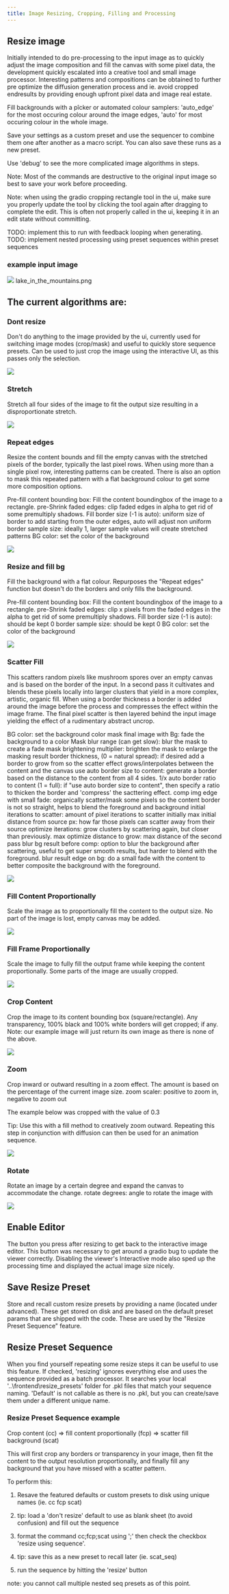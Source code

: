 ```yaml
---
title: Image Resizing, Cropping, Filling and Processing
---
```

<!--
This file is part of stable-diffusion-webui (https://github.com/sd-webui/stable-diffusion-webui/).

Copyright 2022 sd-webui team.
This program is free software: you can redistribute it and/or modify
it under the terms of the GNU Affero General Public License as published by
the Free Software Foundation, either version 3 of the License, or
(at your option) any later version.

This program is distributed in the hope that it will be useful,
but WITHOUT ANY WARRANTY; without even the implied warranty of
MERCHANTABILITY or FITNESS FOR A PARTICULAR PURPOSE.  See the
GNU Affero General Public License for more details.

You should have received a copy of the GNU Affero General Public License
along with this program.  If not, see <http://www.gnu.org/licenses/>.
-->


## Resize image
Initially intended to do pre-processing to the input image as to quickly adjust the image composition and fill the canvas with some pixel data,
the development quickly escalated into a creative tool and small image processor.
Interesting patterns and compositions can be obtained to further pre optimize the diffusion generation process and ie. avoid cropped endresults by providing enough upfront pixel data and image real estate.

Fill backgrounds with a pîcker or automated colour samplers: 'auto_edge' for the most occuring colour around the image edges, 'auto' for most occuring colour in the whole image.

Save your settings as a custom preset and use the sequencer to combine them one after another as a macro script. You can also save these runs as a new preset.

Use 'debug' to see the more complicated image algorithms in steps.

Note: Most of the commands are destructive to the original input image so best to save your work before proceeding.

Note: when using the gradio cropping rectangle tool in the ui, make sure you properly update the tool by clicking the tool again after dragging to complete the edit.
This is often not properly called in the ui, keeping it in an edit state without committing.

TODO: implement this to run with feedback looping when generating.
TODO: implement nested processing using preset sequences within preset sequences


### example input image

![](../images/image_resize_processing/lake_in_the_mountains.png)
lake_in_the_mountains.png

## The current algorithms are:

### Dont resize
Don't do anything to the image provided by the ui, currently used for switching image modes (crop/mask) and useful to quickly store sequence presets.
Can be used to just crop the image using the interactive UI, as this passes only the selection.

![](../images/image_resize_processing/dont_resize.png)

### Stretch
Stretch all four sides of the image to fit the output size resulting in a disproportionate stretch.

![](../images/image_resize_processing/stretch.png)


### Repeat edges
Resize the content bounds and fill the empty canvas with the stretched pixels of the border, typically the last pixel rows.
When using more than a single pixel row, interesting patterns can be created.
There is also an option to mask this repeated pattern with a flat background colour to get some more composition options.

Pre-fill content bounding box: Fill the content boundingbox of the image to a rectangle.
pre-Shrink faded edges: clip faded edges in alpha to get rid of some premultiply shadows.
Fill border size (-1 is auto): uniform size of border to add starting from the outer edges, auto will adjust non uniform
border sample size: ideally 1, larger sample values will create stretched patterns
BG color: set the color of the background


![](../images/image_resize_processing/repeat_edges.png)


### Resize and fill bg
Fill the background with a flat colour. Repurposes the "Repeat edges" function but doesn't do the borders and only fills the background.

Pre-fill content bounding box: Fill the content boundingbox of the image to a rectangle.
pre-Shrink faded edges: clip x pixels from the faded edges in the alpha to get rid of some premultiply shadows.
Fill border size (-1 is auto): should be kept 0
border sample size: should be kept 0
BG color: set the color of the background


![](../images/image_resize_processing/fill_background.png)


### Scatter Fill
This scatters random pixels like mushroom spores over an empty canvas and is based on the border of the input.
In a second pass it cultivates and blends these pixels locally into larger clusters that yield in a more complex, artistic, organic fill.
When using a border thickness a border is added around the image before the process and compresses the effect within the image frame.
The final pixel scatter is then layered behind the input image yielding the effect of a rudimentary abstract uncrop.

BG color: set the background color
mask final image with Bg: fade the background to a color
Mask blur range (can get slow): blur the mask to create a fade
mask brightening multiplier: brighten the mask to enlarge the masking result
border thickness, (0 = natural spread): if desired add a border to grow from so the scatter effect grows/interpolates between the content and the canvas
use auto border size to content: generate a border based on the distance to the content from all 4 sides.
1/x auto border ratio to content (1 = full): if "use auto border size to content", then specify a ratio to thicken the border and 'compress' the sacttering effect.
comp img edge with small fade: organically scatter/mask some pixels so the content border is not so straight, helps to blend the foreground and background
initial iterations to scatter: amount of pixel iterations to scatter initially
max initial distance from source px: how far those pixels can scatter away from their source
optimize iterations: grow clusters by scattering again, but closer than previously.
max optimize distance to grow: max distance of the second pass
blur bg result before comp: option to blur the background after scattering, useful to get super smooth results, but harder to blend with the foreground.
blur result edge on bg: do a small fade with the content to better composite the background with the foreground.


![](../images/image_resize_processing/scatter_fill.png)


### Fill Content Proportionally
Scale the image as to proportionally fill the content to the output size. No part of the image is lost, empty canvas may be added.

![](../images/image_resize_processing/fill_content_proportionally.png)


### Fill Frame Proportionally
Scale the image to fully fill the output frame while keeping the content proportionally. Some parts of the image are usually cropped.

![](../images/image_resize_processing/fill_frame_proportionally.png)


### Crop Content
Crop the image to its content bounding box (square/rectangle). Any transparency, 100% black and 100% white borders will get cropped; if any.
Note: our example image will just return its own image as there is none of the above.

![](../images/image_resize_processing/crop_to_content.png)


### Zoom
Crop inward or outward resulting in a zoom effect. The amount is based on the percentage of the current image size.
zoom scaler: positive to zoom in, negative to zoom out

The example below was cropped with the value of 0.3

Tip: Use this with a fill method to creatively zoom outward.
Repeating this step in conjunction with diffusion can then be used for an animation sequence.

![](../images/image_resize_processing/zoom.png)


### Rotate
Rotate an image by a certain degree and expand the canvas to accommodate the change.
rotate degrees: angle to rotate the image with


![](../images/image_resize_processing/rotate.png)


## Enable Editor
The button you press after resizing to get back to the interactive image editor.
This button was necessary to get around a gradio bug to update the viewer correctly.
Disabling the viewer's Interactive mode also sped up the processing time and displayed the actual image size nicely.

## Save Resize Preset
Store and recall custom resize presets by providing a name (located under advanced). These get stored on disk and are based on the default preset params that are shipped with the code.
These are used by the "Resize Preset Sequence" feature.

## Resize Preset Sequence
When you find yourself repeating some resize steps it can be useful to use this feature.
If checked, 'resizing' ignores everything else and uses the sequence provided as a batch processor.
It searches your local '..\frontend\resize_presets' folder for .pkl files that match your sequence naming.
'Default' is not callable as there is no .pkl, but you can create/save them under a different unique name.

### Resize Preset Sequence example
Crop content (cc) => fill content proportionally (fcp) => scatter fill background (scat)

This will first crop any borders or transparency in your image, then fit the content to the output resolution proportionally,
and finally fill any background that you have missed with a scatter pattern.

To perform this:

1) Resave the featured defaults or custom presets to disk using unique names (ie. cc fcp scat)

2) tip: load a 'don't resize' default to use as blank sheet (to avoid confusion) and fill out the sequence

3) format the command cc;fcp;scat using ';' then check the checkbox 'resize using sequence'.

3) tip: save this as a new preset to recall later (ie. scat_seq)

4) run the sequence by hitting the 'resize' button

note: you cannot call multiple nested seq presets as of this point.